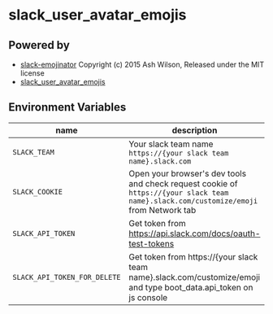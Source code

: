 # slack_user_avatar_emojis

## Powered by
- [slack-emojinator](https://github.com/smashwilson/slack-emojinator) Copyright (c) 2015 Ash Wilson, Released under the MIT license
- [slack_user_avatar_emojis](https://github.com/matsu-chara/slack_user_avatar_emojis)

## Environment Variables
| name                         | description                                                                                                                           |
|------------------------------|---------------------------------------------------------------------------------------------------------------------------------------|
| `SLACK_TEAM`                 | Your slack team name<br>`https://{your slack team name}.slack.com`                                                                    |
| `SLACK_COOKIE`               | Open your browser's dev tools and check request cookie of `https://{your slack team name}.slack.com/customize/emoji` from Network tab |
| `SLACK_API_TOKEN`            | Get token from https://api.slack.com/docs/oauth-test-tokens                                                                           |
| `SLACK_API_TOKEN_FOR_DELETE` | Get token from https://{your slack team name}.slack.com/customize/emoji and type boot_data.api_token on js console                    |
